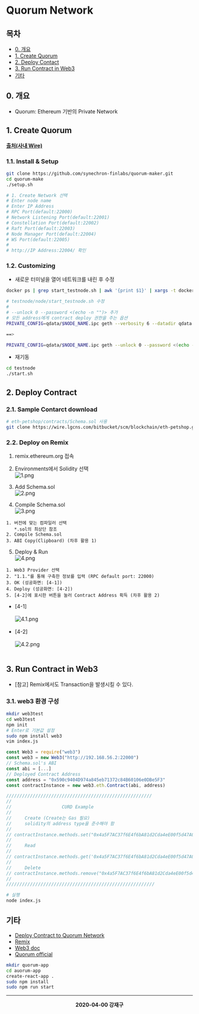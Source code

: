 # Quorum Network 

## 목차
  * [0. 개요](#%eb%aa%a9%ec%b0%a8)
  * [1. Create Quorum](#1-create-quorum)
  * [2. Deploy Contact](#2-deploy-contract)
  * [3. Run Contract in Web3](#3-run-contract-in-web3)
  * [기타](#%ea%b8%b0%ed%83%80)
## 0. 개요
  * Quorum: Ethereum 기반의 Private Network
## 1. Create Quorum
**[출처(사내 Wire)](!wire.lgcns.com/bitbucket/projects/BLOCKCHAIN/repos/eth-petshop/browse)**
### 1.1. Install & Setup
```bash
git clone https://github.com/synechron-finlabs/quorum-maker.git
cd quorum-make
./setup.sh

# 1. Create Network 선택
# Enter node name
# Enter IP Address
# RPC Port(default:22000)
# Network Listening Port(default:22001)
# Constellation Port(default:22002)
# Raft Port(default:22003)
# Node Manager Port(default:22004)
# WS Port(default:22005)
#
# http://IP Address:22004/ 확인
```
### 1.2. Customizing

  * 새로운 터미널을 열어 네트워크를 내린 후 수정
```bash
docker ps | grep start_testnode.sh | awk '{print $1}' | xargs -t docker stop
```

```bash
# testnode/node/start_testnode.sh 수정
#
# --unlock 0 --password <(echo -n "")> 추가
# 모든 address에게 contract deploy 권한을 주는 옵션
PRIVATE_CONFIG=qdata/$NODE_NAME.ipc geth --verbosity 6 --datadir qdata $GLOBAL_ARGS --rpccorsdomain "*" --raftport $RA_PORT --rpcport $R_PORT --port $W_PORT --ws --wsaddr 0.0.0.0 --wsport $WS_PORT --wsorigins '*' --wsapi $ENABLED_API --nat extip:$CURRENT_NODE_IP 2>>qdata/gethLogs/${NODE_NAME}.log &

==>

PRIVATE_CONFIG=qdata/$NODE_NAME.ipc geth --unlock 0 --password <(echo -n "")> --verbosity 6 --datadir qdata $GLOBAL_ARGS --rpccorsdomain "*" --raftport $RA_PORT --rpcport $R_PORT --port $W_PORT --ws --wsaddr 0.0.0.0 --wsport $WS_PORT --wsorigins '*' --wsapi $ENABLED_API --nat extip:$CURRENT_NODE_IP 2>>qdata/gethLogs/${NODE_NAME}.log &
```
  * 재기동
```bash
cd testnode
./start.sh
```

## 2. Deploy Contract
### 2.1. Sample Contarct download
```bash
# eth-petshop/contracts/Schema.sol 사용
git clone https://wire.lgcns.com/bitbucket/scm/blockchain/eth-petshop.git
```
### 2.2. Deploy on Remix
  1. remix.ethereum.org 접속
   
  2. Environments에서 Solidity 선택
    <br>![1.png](./picture/1.PNG)<br>    

  3. Add Schema.sol
    <br>![2.png](./picture/2.PNG)<br>

  4. Compile Schema.sol
    <br>![3.png](./picture/3.PNG)<br>
    
    1. 버전에 맞는 컴파일러 선택
       *.sol의 최상단 참조
    2. Compile Schema.sol
    3. ABI Copy(Clipboard) (차후 활용 1)
  5. Deploy & Run
    <br>![4.png](./picture/4.PNG)<br>

    1. Web3 Provider 선택
    2. "1.1."를 통해 구축한 정보를 입력 (RPC default port: 22000)
    3. OK (성공화면: [4-1])
    4. Deploy (성공화면: [4-2])
    5. [4-2]에 표시한 버튼을 눌러 Contract Address 획득 (차후 활용 2)
   * [4-1]<br>
   <br>![4.1.png](./picture/4-1.PNG)<br><br>
   * [4-2]<br>
   <br>![4.2.png](./picture/4-2.PNG)<br><br>

## 3. Run Contract in Web3
  * [참고] Remix에서도 Transaction을 발생시킬 수 있다.
### 3.1. web3 환경 구성
```bash
mkdir web3test
cd web3test
npm init
# Enter로 기본값 설정
sudo npm install web3
vim index.js
```
```js
const Web3 = require("web3")
const web3 = new Web3("http://192.168.56.2:22000")
// Schema.sol's ABI
const abi = [...]
// Deployed Contract Address
const address = "0x590c9404D974a845eb71372c84B60106e0DBe5F3"
const contractInstance = new web3.eth.Contract(abi, address)

///////////////////////////////////////////////////////
//
//                   CURD Example
//     
//     Create (Create는 Gas 필요)
//     solidity의 address type을 준수해야 함
//
// contractInstance.methods.set("0x4a5F7AC37f6E4f6bA81d2Cda4eE00f5d47A0C3fC", "Hello World", "0x4a5F7AC37f6E4f6bA81d2Cda4eE00f5d47A0C3fC", "Hello Title").send({from: "0x4a5F7AC37f6E4f6bA81d2Cda4eE00f5d47A0C3fC", gas: 800000}, function(error, transactionHash){ console.log(error) })
//
//     Read
//
// contractInstance.methods.get('0x4a5F7AC37f6E4f6bA81d2Cda4eE00f5d47A0C3fC').call({from: '0x4a5F7AC37f6E4f6bA81d2Cda4eE00f5d47A0C3fC'}, function(error, result){console.log(result)})
//
//     Delete
// contractInstance.methods.remove("0x4a5F7AC37f6E4f6bA81d2Cda4eE00f5d47A0C3fC").send({from: "0x4a5F7AC37f6E4f6bA81d2Cda4eE00f5d47A0C3fC", gas: 800000}, function(error, transactionHash){ console.log(error) })
//
////////////////////////////////////////////////////////
```
```bash
# 실행
node index.js
```

## 기타
* [Deploy Contract to Quorum Network](!https://developers.sap.com/tutorials/blockchain-quorum-test-smartcontract.html)
* [Remix](!http://remix.ethereum.org/)
* [Web3 doc](!https://web3js.readthedocs.io/)
* [Quorum official](!https://docs.goquorum.com/)


```bash
mkdir quorum-app
cd auorum-app
create-react-app .
sudo npm install
sudo npm run start
```



---
**<center>2020-04-00 강재구</center>**

